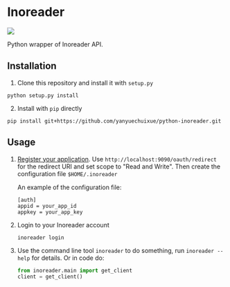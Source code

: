 Inoreader
=========

![](https://api.travis-ci.org/yanyuechuixue/python-inoreader.png?branch=master)

Python wrapper of Inoreader API.

## Installation

1. Clone this repository and install it with `setup.py`

```shell
python setup.py install
```

2. Install with `pip` directly

```shell
pip install git+https://github.com/yanyuechuixue/python-inoreader.git
```

## Usage

1. [Register your application](https://www.inoreader.com/developers/register-app). Use `http://localhost:9090/oauth/redirect` for the redirect URI and set scope to "Read and Write". Then create the configuration file `$HOME/.inoreader`

   An example of the configuration file:

   ```
   [auth]
   appid = your_app_id
   appkey = your_app_key
   ```

2. Login to your Inoreader account

   ```shell
   inoreader login
   ```

2. Use the command line tool `inoreader` to do something, run `inoreader --help` for details. Or in code do:

   ```python
   from inoreader.main import get_client
   client = get_client()
   ```
